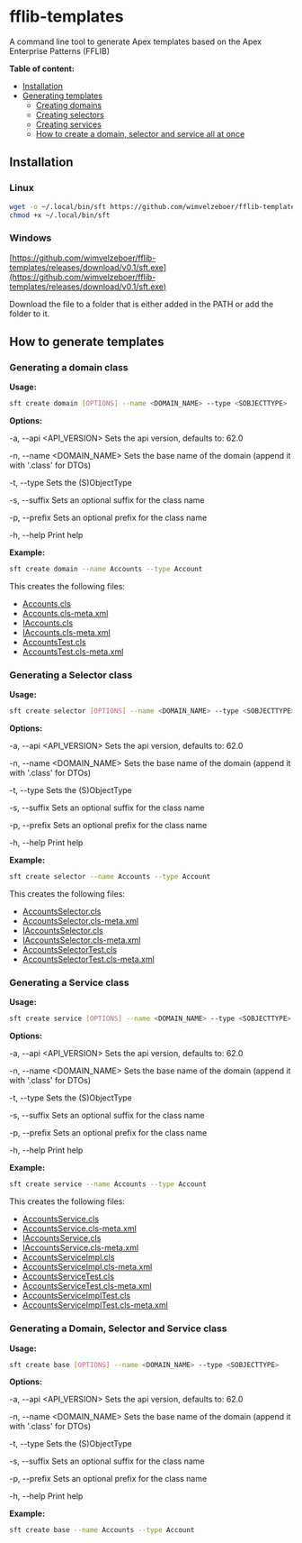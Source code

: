 # fflib-templates
A command line tool to generate Apex templates based on the Apex Enterprise Patterns (FFLIB)

**Table of content:**
- [Installation](#installation)
- [Generating templates](#how-to-generate-templates)
  - [Creating domains](#generating-a-domain-class)
  - [Creating selectors](#generating-a-selector-class)
  - [Creating services](#generating-a-service-class)
  - [How to create a domain, selector and service all at once](#generating-a-domain-selector-and-service-class)

## Installation

### Linux
```bash
wget -o ~/.local/bin/sft https://github.com/wimvelzeboer/fflib-templates/releases/download/v0.1/sft 
chmod +x ~/.local/bin/sft
```

### Windows

[https://github.com/wimvelzeboer/fflib-templates/releases/download/v0.1/sft.exe](https://github.com/wimvelzeboer/fflib-templates/releases/download/v0.1/sft.exe)

Download the file to a folder that is either added in the PATH or add the folder to it. 

## How to generate templates

### Generating a domain class
**Usage:**
```bash
sft create domain [OPTIONS] --name <DOMAIN_NAME> --type <SOBJECTTYPE>
```

**Options:**

-a, --api <API_VERSION>   Sets the api version, defaults to: 62.0

-n, --name <DOMAIN_NAME>  Sets the base name of the domain (append it with '.class' for DTOs)

-t, --type <SOBJECTTYPE>  Sets the (S)ObjectType

-s, --suffix <SUFFIX>     Sets an optional suffix for the class name

-p, --prefix <PREFIX>     Sets an optional prefix for the class name

-h, --help                Print help

**Example:**
```bash
sft create domain --name Accounts --type Account
```
This creates the following files:
- [Accounts.cls](../force-app/main/default/classes/domains/Accounts.cls)
- [Accounts.cls-meta.xml](../force-app/main/default/classes/domains/Accounts.cls-meta.xml)
- [IAccounts.cls](../force-app/main/default/classes/domains/interfaces/IAccounts.cls)
- [IAccounts.cls-meta.xml](../force-app/main/default/classes/domains/interfaces/Accounts.cls-meta.xml)
- [AccountsTest.cls](../force-app/tests/apex/classes/domains/AccountsTest.cls)
- [AccountsTest.cls-meta.xml](../force-app/tests/apex/classes/domains/AccountsTest.cls-meta.xml)


### Generating a Selector class
**Usage:**
```bash
sft create selector [OPTIONS] --name <DOMAIN_NAME> --type <SOBJECTTYPE>
```

**Options:**

-a, --api <API_VERSION>   Sets the api version, defaults to: 62.0

-n, --name <DOMAIN_NAME>  Sets the base name of the domain (append it with '.class' for DTOs)

-t, --type <SOBJECTTYPE>  Sets the (S)ObjectType

-s, --suffix <SUFFIX>     Sets an optional suffix for the class name

-p, --prefix <PREFIX>     Sets an optional prefix for the class name

-h, --help                Print help

**Example:**
```bash
sft create selector --name Accounts --type Account
```
This creates the following files:
- [AccountsSelector.cls](../force-app/main/default/classes/selectors/AccountsSelector.cls)
- [AccountsSelector.cls-meta.xml](../force-app/main/default/classes/selectors/AccountsSelector.cls-meta.xml)
- [IAccountsSelector.cls](../force-app/main/default/classes/selectors/interfaces/IAccountsSelector.cls)
- [IAccountsSelector.cls-meta.xml](../force-app/main/default/classes/selectors/interfaces/IAccountsSelector.cls-meta.xml)
- [AccountsSelectorTest.cls](../force-app/tests/apex/classes/selectors/AccountsSelectorTest.cls)
- [AccountsSelectorTest.cls-meta.xml](../force-app/tests/apex/classes/selectors/AccountsSelectorTest.cls-meta.xml)


### Generating a Service class
**Usage:**
```bash
sft create service [OPTIONS] --name <DOMAIN_NAME> --type <SOBJECTTYPE>
```

**Options:**

-a, --api <API_VERSION>   Sets the api version, defaults to: 62.0

-n, --name <DOMAIN_NAME>  Sets the base name of the domain (append it with '.class' for DTOs)

-t, --type <SOBJECTTYPE>  Sets the (S)ObjectType

-s, --suffix <SUFFIX>     Sets an optional suffix for the class name

-p, --prefix <PREFIX>     Sets an optional prefix for the class name

-h, --help                Print help

**Example:**
```bash
sft create service --name Accounts --type Account
```
This creates the following files:
- [AccountsService.cls](../force-app/main/default/classes/services/AccountsService.cls)
- [AccountsService.cls-meta.xml](../force-app/main/default/classes/services/AccountsService.cls-meta.xml)
- [IAccountsService.cls](../force-app/main/default/classes/services/interfaces/IAccountsService.cls)
- [IAccountsService.cls-meta.xml](../force-app/main/default/classes/services/interfaces/IAccountsService.cls-meta.xml)
- [AccountsServiceImpl.cls](../force-app/main/default/classes/services/implementations/AccountsServiceImpl.cls)
- [AccountsServiceImpl.cls-meta.xml](../force-app/main/default/classes/services/implementations/AccountsServiceImpl.cls-meta.xml)
- [AccountsServiceTest.cls](../force-app/tests/apex/classes/services/AccountsServiceTest.cls)
- [AccountsServiceTest.cls-meta.xml](../force-app/tests/apex/classes/services/AccountsServiceTest.cls-meta.xml)
- [AccountsServiceImplTest.cls](../force-app/tests/apex/classes/services/AccountsServiceImplTest.cls)
- [AccountsServiceImplTest.cls-meta.xml](../force-app/tests/apex/classes/services/AccountsServiceImplTest.cls-meta.xml)


### Generating a Domain, Selector and Service class

**Usage:**
```bash
sft create base [OPTIONS] --name <DOMAIN_NAME> --type <SOBJECTTYPE>
```

**Options:**

-a, --api <API_VERSION>   Sets the api version, defaults to: 62.0

-n, --name <DOMAIN_NAME>  Sets the base name of the domain (append it with '.class' for DTOs)

-t, --type <SOBJECTTYPE>  Sets the (S)ObjectType

-s, --suffix <SUFFIX>     Sets an optional suffix for the class name

-p, --prefix <PREFIX>     Sets an optional prefix for the class name

-h, --help                Print help

**Example:**
```bash
sft create base --name Accounts --type Account
```